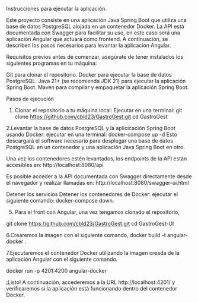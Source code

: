 Instrucciones para ejecutar la aplicación.

Este proyecto consiste en una aplicación Java Spring Boot que utiliza una base de datos PostgreSQL alojada en un contenedor Docker. La API está documentada con Swagger para facilitar su uso, en este caso será una aplicación Angular que actuará como frontend. A continuación, se describen los pasos necesarios para levantar la aplicación Angular.

Requisitos previos antes de comenzar, asegúrate de tener instalados los siguientes programas en tu máquina:

Git para clonar el repositorio. Docker para ejecutar la base de datos PostgreSQL. Java 21+ (se recomienda JDK 21) para ejecutar la aplicación Spring Boot. Maven para compilar y empaquetar la aplicación Spring Boot.

Pasos de ejecución

1. Clonar el repositorio a tu máquina local: Ejecutar en una terminal: git clone https://github.com/cbld23/GastroGest.git cd GastroGest

2.Levantar la base de datos PostgreSQL y la aplicicación Spring Boot usando Docker: ejecutar en una terminal: docker-compose up -d 
Esto descargará el software necesario para desplegar una base de datos PostgreSQL en un contenedor y una aplicación Java Spring Boot en otro.

Una vez los contenedores estén levantados, los endpoints de la API están accesibles en: http://localhost:8080/api

Es posible acceder a la API documentada con Swagger directamente desde el navegador y realizar llamadas en: http://localhost:8080/swagger-ui.html

Detener los servicios Detener los contenedores de Docker: ejecutar el siguiente comando: docker-compose down.

5. Para el front con Angular, una vez tengamos clonado el repositorio, 

git clone https://github.com/cbld23/GastroGest.git cd GastroGest-UI

6.Crearemos la imagen con el siguiente comando, docker build -t angular-docker .

7.Ejecutaremos el contenedor Docker utilizando la imagen creada de la aplicación Angular con el siguiente comando.

docker run -p 4201:4200 angular-docker

¡Listo! A continuación, accederemos a la URL http://localhost:4201/ y verificaremos si la aplicación está funcionando dentro del contenedor Docker.
